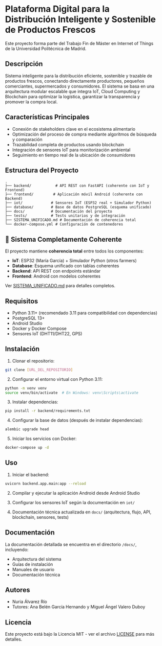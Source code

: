 # Plataforma Digital para la Distribución Inteligente y Sostenible de Productos Frescos

Este proyecto forma parte del Trabajo Fin de Máster en Internet of Things de la Universidad Politécnica de Madrid.

## Descripción

Sistema inteligente para la distribución eficiente, sostenible y trazable de productos frescos, conectando directamente productores, pequeños comerciantes, supermercados y consumidores. El sistema se basa en una arquitectura modular escalable que integra IoT, Cloud Computing y Blockchain para optimizar la logística, garantizar la transparencia y promover la compra local.

## Características Principales

- Conexión de stakeholders clave en el ecosistema alimentario
- Optimización del proceso de compra mediante algoritmos de búsqueda y comparación
- Trazabilidad completa de productos usando blockchain
- Integración de sensores IoT para monitorización ambiental
- Seguimiento en tiempo real de la ubicación de consumidores

## Estructura del Proyecto

```
.
├── backend/           # API REST con FastAPI (coherente con IoT y Frontend)
├── frontend/         # Aplicación móvil Android (coherente con Backend)
├── iot/             # Sensores IoT (ESP32 real + Simulador Python)
├── database/        # Base de datos PostgreSQL (esquema unificado)
├── docs/            # Documentación del proyecto
├── tests/           # Tests unitarios y de integración
├── SISTEMA_UNIFICADO.md # Documentación de coherencia total
└── docker-compose.yml # Configuración de contenedores
```

## 🎯 Sistema Completamente Coherente

El proyecto mantiene **coherencia total** entre todos los componentes:

- **IoT**: ESP32 (María García) + Simulador Python (otros farmers)
- **Database**: Esquema unificado con tablas coherentes
- **Backend**: API REST con endpoints estándar
- **Frontend**: Android con modelos coherentes

Ver [SISTEMA_UNIFICADO.md](SISTEMA_UNIFICADO.md) para detalles completos.

## Requisitos

- Python 3.11+ (recomendado 3.11 para compatibilidad con dependencias)
- PostgreSQL 13+
- Android Studio
- Docker y Docker Compose
- Sensores IoT (DHT11/DHT22, GPS)

## Instalación

1. Clonar el repositorio:
```bash
git clone [URL_DEL_REPOSITORIO]
```

2. Configurar el entorno virtual con Python 3.11:
```bash
python -m venv venv
source venv/bin/activate  # En Windows: venv\Scripts\activate
```

3. Instalar dependencias:
```bash
pip install -r backend/requirements.txt
```

4. Configurar la base de datos (después de instalar dependencias):
```bash
alembic upgrade head
```

5. Iniciar los servicios con Docker:
```bash
docker-compose up -d
```

## Uso

1. Iniciar el backend:
```bash
uvicorn backend.app.main:app --reload
```

2. Compilar y ejecutar la aplicación Android desde Android Studio

3. Configurar los sensores IoT según la documentación en `iot/`

4. Documentación técnica actualizada en `docs/` (arquitectura, flujo, API, blockchain, sensores, tests)

## Documentación

La documentación detallada se encuentra en el directorio `/docs/`, incluyendo:
- Arquitectura del sistema
- Guías de instalación
- Manuales de usuario
- Documentación técnica

## Autores

- Nuria Álvarez Río
- Tutores: Ana Belén García Hernando y Miguel Ángel Valero Duboy

## Licencia

Este proyecto está bajo la Licencia MIT - ver el archivo [LICENSE](LICENSE) para más detalles.
